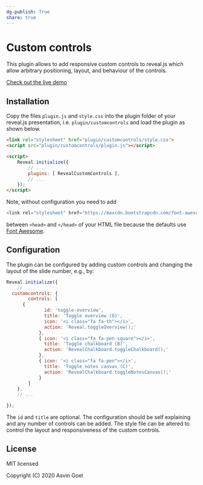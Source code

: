```yaml
---
dg-publish: True
share: true
---
```

# Custom controls

This plugin allows to add responsive custom controls to reveal.js which allow arbitrary positioning, layout, and behaviour of the controls.

[Check out the live demo](https://rajgoel.github.io/reveal.js-demos/customcontrols-demo.html)


## Installation

Copy the files `plugin.js` and `style.css` into the plugin folder of your reveal.js presentation, i.e. ```plugin/customcontrols``` and load the plugin as shown below.

```html
<link rel="stylesheet" href="plugin/customcontrols/style.css">
<script src="plugin/customcontrols/plugin.js"></script>

<script>
    Reveal.initialize({
        // ...
        plugins: [ RevealCustomControls ],
        // ...
    });
</script>
```

Note, without configuration you need to add

```javascript
<link rel="stylesheet" href="https://maxcdn.bootstrapcdn.com/font-awesome/4.5.0/css/font-awesome.min.css">
```

between ```<head>``` and ```</head>``` of your HTML file because the defaults use [Font Awesome](http://fontawesome.io/).



## Configuration

The plugin can be configured by adding custom controls and changing the layout of the slide number, e.g., by:


```javascript
Reveal.initialize({
	// ...
  customcontrols: {
		controls: [
      {
			  id: 'toggle-overview',
			  title: 'Toggle overview (O)',
			  icon: '<i class="fa fa-th"></i>',
			  action: 'Reveal.toggleOverview();'
			},
			{ icon: '<i class="fa fa-pen-square"></i>',
			  title: 'Toggle chalkboard (B)',
			  action: 'RevealChalkboard.toggleChalkboard();'
			},
			{ icon: '<i class="fa fa-pen"></i>',
			  title: 'Toggle notes canvas (C)',
			  action: 'RevealChalkboard.toggleNotesCanvas();'
			}
		]
	},
	// ...

});
```

The `id` and `title` are optional. The configuration should be self explaining and any number of controls can be added. The style file can be altered to control the layout and responsiveness of the custom controls.

## License

MIT licensed

Copyright (C) 2020 Asvin Goel
